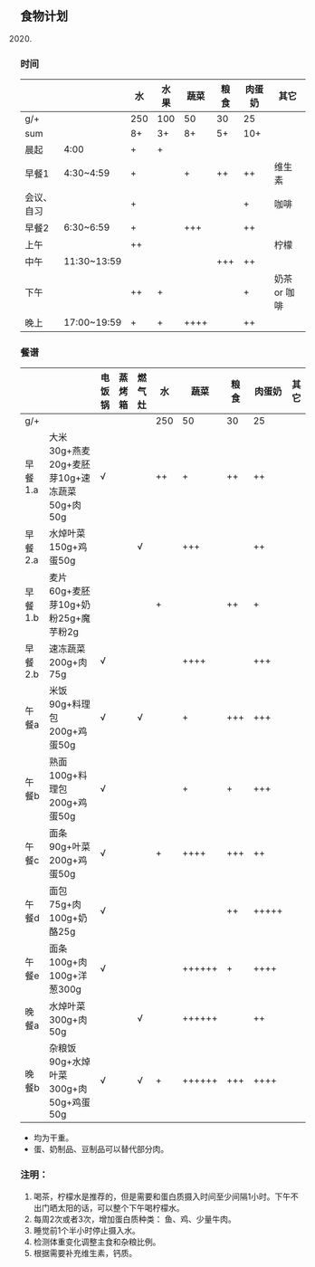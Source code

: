 ## 食物计划
2020.

### 时间
| | | 水 | 水果 | 蔬菜 | 粮食 | 肉蛋奶 | 其它 |
| --- |--- |--- |--- |--- |--- |--- |--- |
| g/+ |  | 250 | 100 | 50 | 30 | 25 |  |
| sum |  | 8+ | 3+ | 8+ | 5+ | 10+ | |
| 晨起 | 4:00 | + | + | | | |  |
| 早餐1 | 4:30~4:59 | + |  | + | ++ | ++ | 维生素 |
| 会议、自习 |  | + |  | | | + | 咖啡 |
| 早餐2 | 6:30~6:59 | +|  | +++| | ++ |  |
| 上午 |  | ++ |  | | | | 柠檬 |
| 中午 | 11:30~13:59 | |  |  | +++ | ++ | |
| 下午 | | ++ | + | | | + | 奶茶 or 咖啡 |
| 晚上 | 17:00~19:59 | + | + | ++++ | | ++ | |

### 餐谱
| | | 电饭锅 | 蒸烤箱 | 燃气灶 | 水 | 蔬菜 | 粮食 | 肉蛋奶 | 其它 |
| --- |--- |--- |--- |--- |--- |--- | --- | --- | --- |
| g/+ | |  |  |  | 250 | 50 | 30 | 25 |  |
| 早餐1.a | 大米30g+燕麦20g+麦胚芽10g+速冻蔬菜50g+肉50g | √ |  |  | ++ | + | ++ | ++ | |
| 早餐2.a | 水焯叶菜150g+鸡蛋50g | |  | √ | | +++ | | ++ | |
| 早餐1.b | 麦片60g+麦胚芽10g+奶粉25g+魔芋粉2g |  |  |  | + | | ++ | + | |
| 早餐2.b | 速冻蔬菜200g+肉75g | √ |  |  |  | ++++ | | +++ | |
| 午餐a | 米饭90g+料理包200g+鸡蛋50g | √ |  | √ | | + | +++ | +++ | |
| 午餐b | 熟面100g+料理包200g+鸡蛋50g | √ |  |  | | + | + | +++ | |
| 午餐c | 面条90g+叶菜200g+鸡蛋50g | √ |  |  | + | ++++ | +++ | ++ | |
| 午餐d | 面包75g+肉100g+奶酪25g | √ |  |  | | | ++ | +++++ | |
| 午餐e | 面条100g+肉100g+洋葱300g | √ |  |  | | ++++++ | + | ++++ | |
| 晚餐a | 水焯叶菜300g+肉50g |  |  | √ |  | ++++++ |  | ++ | |
| 晚餐b | 杂粮饭90g+水焯叶菜300g+肉50g+鸡蛋50g | √ |  | √ | + | ++++++ | +++ | ++++ | |


- 均为干重。
- 蛋、奶制品、豆制品可以替代部分肉。


### 注明： 

1. 喝茶，柠檬水是推荐的，但是需要和蛋白质摄入时间至少间隔1小时。下午不出门晒太阳的话，可以整个下午喝柠檬水。
2. 每周2次或者3次，增加蛋白质种类： 鱼、鸡、少量牛肉。
3. 睡觉前1个半小时停止摄入水。
4. 检测体重变化调整主食和杂粮比例。
5. 根据需要补充维生素，钙质。